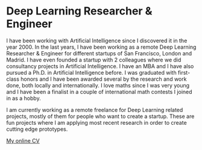 # Deep Learning Researcher & Engineer

I have been working with Artificial Intelligence since I discovered it in the year 2000. In the last years, I have been working as a remote Deep Learning Researcher & Engineer for different startups of San Francisco, London and Madrid. I have even founded a startup with 2 colleagues where we did consultancy projects in Artificial Intelligence. I have an MBA and I have also pursued a Ph.D. in Artificial Intelligence before. I was graduated with first-class honors and I have been awarded several by the research and work done, both locally and internationally. I love maths since I was very young and I have been a finalist in a couple of international math contests I joined in as a hobby.

I am currently working as a remote freelance for Deep Learning related projects, mostly of them for people who want to create a startup. These are fun projects where I am applying most recent research in order to create cutting edge prototypes.

[My online CV](http://jorgemf.github.io/cv.html)
